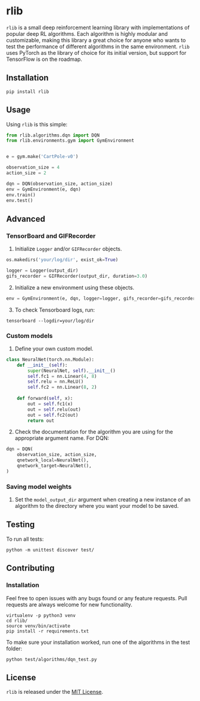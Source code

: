 # rlib

`rlib` is a small deep reinforcement learning library with implementations of popular deep RL algorithms. Each algorithm is highly modular and customizable, making this library a great choice for anyone who wants to test the performance of different algorithms in the same environment. `rlib` uses PyTorch as the library of choice for its initial version, but support for TensorFlow is on the roadmap.

## Installation

```
pip install rlib
```

## Usage

Using `rlib` is this simple:

```python
from rlib.algorithms.dqn import DQN
from rlib.environments.gym import GymEnvironment


e = gym.make('CartPole-v0')

observation_size = 4
action_size = 2

dqn = DQN(observation_size, action_size)
env = GymEnvironment(e, dqn)
env.train()
env.test()
```

## Advanced

### TensorBoard and GIFRecorder

1. Initialize `Logger` and/or `GIFRecorder` objects. 

```python
os.makedirs('your/log/dir', exist_ok=True)

logger = Logger(output_dir)
gifs_recorder = GIFRecorder(output_dir, duration=3.0)
```

2. Initialize a new environment using these objects.

```python
env = GymEnvironment(e, dqn, logger=logger, gifs_recorder=gifs_recorder)
```

3. To check Tensorboard logs, run:

```
tensorboard --logdir=your/log/dir
```

### Custom models

1. Define your own custom model.

```python
class NeuralNet(torch.nn.Module):
    def __init__(self):
        super(NeuralNet, self).__init__()
        self.fc1 = nn.Linear(4, 8) 
        self.relu = nn.ReLU()
        self.fc2 = nn.Linear(8, 2)  
    
    def forward(self, x):
        out = self.fc1(x)
        out = self.relu(out)
        out = self.fc2(out)
        return out
```

2. Check the documentation for the algorithm you are using for the appropriate argument name. For DQN:

```python
dqn = DQN(
    observation_size, action_size,
    qnetwork_local=NeuralNet(),
    qnetwork_target=NeuralNet(),
)
```

### Saving model weights

1. Set the `model_output_dir` argument when creating a new instance of an algorithm to the directory where you want your model to be saved.

## Testing

To run all tests:

```
python -m unittest discover test/
```

## Contributing

### Installation

Feel free to open issues with any bugs found or any feature requests. Pull requests are always welcome for new functionality.

```
virtualenv -p python3 venv
cd rlib/
source venv/bin/activate
pip install -r requirements.txt
```

To make sure your installation worked, run one of the algorithms in the test folder:

```
python test/algorithms/dqn_test.py
```

## License

`rlib` is released under the [MIT License](https://github.com/MarcioPorto/rlib/blob/master/LICENSE.md).


